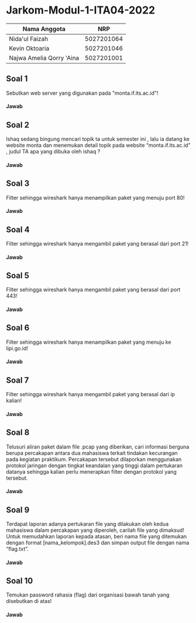# Jarkom-Modul-1-ITA04-2022
Nama Anggota | NRP
------------------- | --------------		
Nida'ul Faizah | 5027201064
Kevin Oktoaria | 5027201046
Najwa Amelia Qorry 'Aina | 5027201001

## Soal 1
Sebutkan web server yang digunakan pada "monta.if.its.ac.id"! 

#### Jawab


## Soal 2
Ishaq sedang bingung mencari topik ta untuk semester ini , lalu ia datang ke website monta dan menemukan detail topik pada website “monta.if.its.ac.id” , judul TA apa yang dibuka oleh ishaq ?

#### Jawab


## Soal 3
Filter sehingga wireshark hanya menampilkan paket yang menuju port 80! 

#### Jawab


## Soal 4
Filter sehingga wireshark hanya mengambil paket yang berasal dari port 21!

#### Jawab


## Soal 5
Filter sehingga wireshark hanya mengambil paket yang berasal dari port 443!

#### Jawab


## Soal 6
Filter sehingga wireshark hanya menampilkan paket yang menuju ke lipi.go.id!

#### Jawab


## Soal 7
Filter sehingga wireshark hanya mengambil paket yang berasal dari ip kalian!

#### Jawab


## Soal 8
Telusuri aliran paket dalam file .pcap yang diberikan, cari informasi berguna berupa percakapan antara dua mahasiswa terkait tindakan kecurangan pada kegiatan praktikum. Percakapan tersebut dilaporkan menggunakan protokol jaringan dengan tingkat keandalan yang tinggi dalam pertukaran datanya sehingga kalian perlu menerapkan filter dengan protokol yang tersebut.

#### Jawab


## Soal 9
Terdapat laporan adanya pertukaran file yang dilakukan oleh kedua mahasiswa dalam percakapan yang diperoleh, carilah file yang dimaksud! Untuk memudahkan laporan kepada atasan, beri nama file yang ditemukan dengan format [nama_kelompok].des3 dan simpan output file dengan nama “flag.txt”.

#### Jawab


## Soal 10
Temukan password rahasia (flag) dari organisasi bawah tanah yang disebutkan di atas!

#### Jawab
